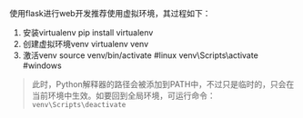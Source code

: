 使用flask进行web开发推荐使用虚拟环境，其过程如下：

1. 安装virtualenv
	pip install virtualenv
2. 创建虚拟环境venv
	virtualenv venv
3. 激活venv
	source venv/bin/activate #linux
	venv\Scripts\activate #windows

> 此时，Python解释器的路径会被添加到PATH中，不过只是临时的，只会在当前环境中生效。如要回到全局环境，可运行命令：`venv\Scripts\deactivate`